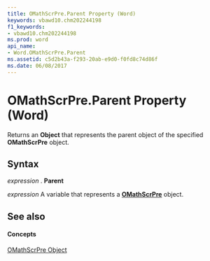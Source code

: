 ```yaml
---
title: OMathScrPre.Parent Property (Word)
keywords: vbawd10.chm202244198
f1_keywords:
- vbawd10.chm202244198
ms.prod: word
api_name:
- Word.OMathScrPre.Parent
ms.assetid: c5d2b43a-f293-20ab-e9d0-f0fd8c74d86f
ms.date: 06/08/2017
---
```



# OMathScrPre.Parent Property (Word)

Returns an  **Object** that represents the parent object of the specified **OMathScrPre** object.


## Syntax

 _expression_ . **Parent**

 _expression_ A variable that represents a **[OMathScrPre](omathscrpre-object-word.md)** object.


## See also


#### Concepts


[OMathScrPre Object](omathscrpre-object-word.md)

